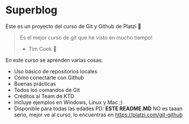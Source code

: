 # Superblog

Este es un proyecto del curso de Git y Github de Platzi 💚

> Es el mejor curso de git que he visto en mucho tiempo!
>- Tim Cook 🍎

En este curso se aprenden varias cosas:
- Uso básico de repositorios locales 
- Cómo conectarte con Github
- Buenas prácticas 
- Todos los comandos de Git
- Créditos al Team de KTD
- Incluye ejemplos en Windows, Linux y Mac ;)
- Disponible para todas las edades
PD: **ESTE README.MD** NO es taaan serio, mejor ve al curso, lo encuentras en https://platzi.com/git-github